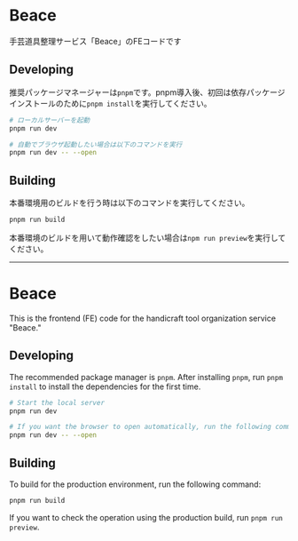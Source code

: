 # Beace

手芸道具整理サービス「Beace」のFEコードです


## Developing

推奨パッケージマネージャーは`pnpm`です。pnpm導入後、初回は依存パッケージインストールのために`pnpm install`を実行してください。

```bash
# ローカルサーバーを起動
pnpm run dev

# 自動でブラウザ起動したい場合は以下のコマンドを実行
pnpm run dev -- --open
```

## Building

本番環境用のビルドを行う時は以下のコマンドを実行してください。

```bash
pnpm run build
```

本番環境のビルドを用いて動作確認をしたい場合は`npm run preview`を実行してください。


---

# Beace

This is the frontend (FE) code for the handicraft tool organization service "Beace."

## Developing

The recommended package manager is `pnpm`. After installing `pnpm`, run `pnpm install` to install the dependencies for the first time.

```bash
# Start the local server
pnpm run dev

# If you want the browser to open automatically, run the following command:
pnpm run dev -- --open
```

## Building

To build for the production environment, run the following command:

```bash
pnpm run build
```

If you want to check the operation using the production build, run `pnpm run preview`.